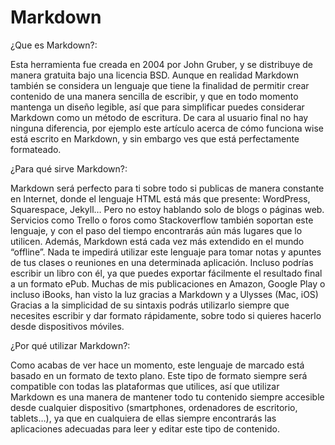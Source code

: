 # Markdown

¿Que es Markdown?:

Esta herramienta fue creada en 2004 por John Gruber, y se distribuye de manera gratuita bajo una licencia BSD. 
Aunque en realidad Markdown también se considera un lenguaje que tiene la finalidad de permitir crear contenido de una manera sencilla de escribir, y que en todo momento mantenga un diseño legible, así que para simplificar puedes considerar Markdown como un método de escritura.
De cara al usuario final no hay ninguna diferencia, por ejemplo este artículo acerca de cómo funciona wise está escrito en Markdown, y sin embargo ves que está perfectamente formateado.




¿Para qué sirve Markdown?:

Markdown será perfecto para ti sobre todo si publicas de manera constante en Internet, donde el lenguaje HTML está más que presente: WordPress, Squarespace, Jekyll…
Pero no estoy hablando solo de blogs o páginas web. Servicios como Trello o foros como Stackoverflow también soportan este lenguaje, y con el paso del tiempo encontrarás aún más lugares que lo utilicen.
Además, Markdown está cada vez más extendido en el mundo “offline”. Nada te impedirá utilizar este lenguaje para tomar notas y apuntes de tus clases o reuniones en una determinada aplicación.
Incluso podrías escribir un libro con él, ya que puedes exportar fácilmente el resultado final a un formato ePub.
Muchas de mis publicaciones en Amazon, Google Play o incluso iBooks, han visto la luz gracias a Markdown y a Ulysses (Mac, iOS)
Gracias a la simplicidad de su sintaxis podrás utilizarlo siempre que necesites escribir y dar formato rápidamente, sobre todo si quieres hacerlo desde dispositivos móviles.





¿Por qué utilizar Markdown?:

Como acabas de ver hace un momento, este lenguaje de marcado está basado en un formato de texto plano.
Este tipo de formato siempre será compatible con todas las plataformas que utilices, así que utilizar Markdown es una manera de mantener todo tu contenido siempre accesible desde cualquier dispositivo (smartphones, ordenadores de escritorio, tablets…), ya que en cualquiera de ellas siempre encontrarás las aplicaciones adecuadas para leer y editar este tipo de contenido.
